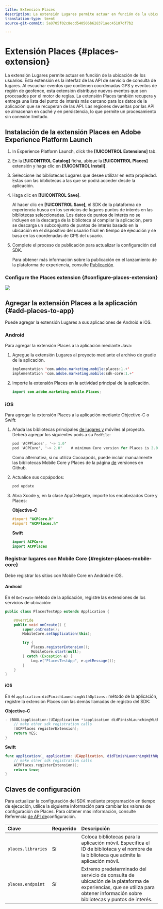 ```yaml
---
title: Extensión Places
description: La extensión Lugares permite actuar en función de la ubicación de los usuarios.
translation-type: tm+mt
source-git-commit: 5a0705f02c8ecd540506b628371aec45107df7b2

---
```



# Extensión Places {#places-extension}

La extensión Lugares permite actuar en función de la ubicación de los usuarios. Esta extensión es la interfaz de las API de servicio de consulta de lugares. Al escuchar eventos que contienen coordenadas GPS y eventos de región de geofence, esta extensión distribuye nuevos eventos que son procesados por el motor de reglas. La extensión Places también recupera y entrega una lista del punto de interés más cercano para los datos de la aplicación que se recuperan de las API. Las regiones devueltas por las API se almacenan en caché y en persistencia, lo que permite un procesamiento sin conexión limitado.

## Instalación de la extensión Places en Adobe Experience Platform Launch

1. In Experience Platform Launch, click the **[!UICONTROL Extensions]** tab.
1. En la **[!UICONTROL Catalog]** ficha, ubique la **[!UICONTROL Places]** extensión y haga clic en **[!UICONTROL Install]**.
1. Seleccione las bibliotecas Lugares que desee utilizar en esta propiedad. Estas son las bibliotecas a las que se podrá acceder desde la aplicación.
1. Haga clic en **[!UICONTROL Save]**.

   Al hacer clic en **[!UICONTROL Save]**, el SDK de la plataforma de experiencia busca en los servicios de lugares puntos de interés en las bibliotecas seleccionadas. Los datos de puntos de interés no se incluyen en la descarga de la biblioteca al compilar la aplicación, pero se descarga un subconjunto de puntos de interés basado en la ubicación en el dispositivo del usuario final en tiempo de ejecución y se basa en las coordenadas de GPS del usuario.

1. Complete el proceso de publicación para actualizar la configuración del SDK.

   Para obtener más información sobre la publicación en el lanzamiento de la plataforma de experiencia, consulte [Publicación](https://docs.adobelaunch.com/launch-reference/publishing).

### Configure the Places extension {#configure-places-extension}

![](//help/assets/places-extension.png)

## Agregar la extensión Places a la aplicación {#add-places-to-app}

Puede agregar la extensión Lugares a sus aplicaciones de Android e iOS.

### Android

Para agregar la extensión Places a la aplicación mediante Java:

1. Agregue la extensión Lugares al proyecto mediante el archivo de gradle de la aplicación.

   ```java
   implementation 'com.adobe.marketing.mobile:places:1.+'
   implementation 'com.adobe.marketing.mobile:sdk-core:1.+'
   ```

1. Importe la extensión Places en la actividad principal de la aplicación.

   ```java
   import com.adobe.marketing.mobile.Places;
   ```


### iOS

Para agregar la extensión Places a la aplicación mediante Objective-C o Swift:

1. Añada las bibliotecas principales [de lugares y](https://aep-sdks.gitbook.io/docs/using-mobile-extensions/mobile-core) móviles al proyecto. Deberá agregar los siguientes pods a su `Podfile`:

   ```objective-c
   pod 'ACPPlaces', '~> 1.0'
   pod 'ACPCore', '~> 2.0'    # minimum Core version for Places is 2.0.3
   ```

   Como alternativa, si no utiliza Cocoapods, puede incluir manualmente las bibliotecas Mobile Core y Places de la página [de](https://github.com/Adobe-Marketing-Cloud/acp-sdks/releases/) versiones en Github.

1. Actualice sus copápodos:

   ```objective-c
   pod update
   ```

1. Abra Xcode y, en la clase AppDelegate, importe los encabezados Core y Places:

   **Objective-C**

   ```objective-c
   #import "ACPCore.h"
   #import "ACPPlaces.h"
   ```

   **Swift**

   ```swift
   import ACPCore
   import ACPPlaces
   ```

### Registrar lugares con Mobile Core {#register-places-mobile-core}

Debe registrar los sitios con Mobile Core en Android e iOS.

#### Android

En el `OnCreate` método de la aplicación, registre las extensiones de los servicios de ubicación:

```java
public class PlacesTestApp extends Application {

    @Override
    public void onCreate() {
        super.onCreate();
        MobileCore.setApplication(this);

        try {
            Places.registerExtension();
            MobileCore.start(null);
        } catch (Exception e) {
            Log.e("PlacesTestApp", e.getMessage());
        }
    }
}
```

#### iOS

En el `application:didFinishLaunchingWithOptions:` método de la aplicación, registre la extensión Places con las demás llamadas de registro del SDK:

**Objective-C**

```objective-c
- (BOOL)application:(UIApplication *)application didFinishLaunchingWithOptions:(NSDictionary *)launchOptions {
    // make other sdk registration calls
    [ACPPlaces registerExtension];    
    return YES;
}
```

**Swift**

```swift
func application(_ application: UIApplication, didFinishLaunchingWithOptions launchOptions: [UIApplication.LaunchOptionsKey: Any]?) -> Bool {
    // make other sdk registration calls
    ACPPlaces.registerExtension();
    return true;
}
```

## Claves de configuración

Para actualizar la configuración del SDK mediante programación en tiempo de ejecución, utilice la siguiente información para cambiar los valores de configuración de Places. Para obtener más información, consulte Referencia [de API de](https://aep-sdks.gitbook.io/docs/using-mobile-extensions/mobile-core/configuration/configuration-api-reference)configuración.

| Clave | Requerido | Descripción |
| :--- | :--- | :--- |
| `places.libraries` | Sí | Coloca bibliotecas para la aplicación móvil. Especifica el ID de biblioteca y el nombre de la biblioteca que admite la aplicación móvil. |
| `places.endpoint` | Sí | Extremo predeterminado del servicio de consulta de ubicación de la plataforma de experiencias, que se utiliza para obtener información sobre bibliotecas y puntos de interés. |

